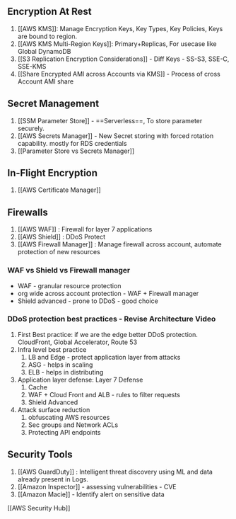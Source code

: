 ## Encryption At Rest 
1. [[AWS KMS]]: Manage Encryption Keys, Key Types, Key Policies, Keys are bound to region.
2. [[AWS KMS Multi-Region Keys]]: Primary+Replicas, For usecase like Global DynamoDB
3. [[S3 Replication Encryption Considerations]] - Diff Keys - SS-S3, SSE-C, SSE-KMS
4. [[Share Encrypted AMI across Accounts via KMS]] - Process of cross Account AMI share

## Secret Management
1. [[SSM Parameter Store]] - ==Serverless==, To store parameter securely.
2. [[AWS Secrets Manager]] - New Secret storing with forced rotation capability. mostly for RDS credentials
3. [[Parameter Store vs Secrets Manager]]

## In-Flight Encryption 
1. [[AWS Certificate Manager]] 

## Firewalls
1. [[AWS WAF]] : Firewall for layer 7 applications
2. [[AWS Shield]] : DDoS Protect
3. [[AWS Firewall Manager]] : Manage firewall across account, automate protection of new resources
### WAF vs Shield vs Firewall manager
- WAF - granular resource protection 
- org wide across account protection - WAF + Firewall manager
- Shield advanced - prone to DDoS - good choice
### DDoS protection best practices - Revise Architecture Video
1. First Best practice: if we are the edge better DDoS protection. CloudFront, Global Accelerator, Route 53
2. Infra level best practice
	1. LB and Edge - protect application layer from attacks
	2. ASG - helps in scaling 
	3. ELB - helps in distributing
3. Application layer defense: Layer 7 Defense
	1. Cache 
	2. WAF + Cloud Front and ALB - rules to filter requests 
	3. Shield Advanced
4. Attack surface reduction 
	1. obfuscating AWS resources 
	2. Sec groups and Network ACLs
	3. Protecting API endpoints

## Security Tools
1. [[AWS GuardDuty]] : Intelligent threat discovery using ML and data already present in Logs.
2. [[Amazon Inspector]] - assessing vulnerabilities - CVE
3. [[Amazon Macie]] - Identify alert on sensitive data


[[AWS Security Hub]] 